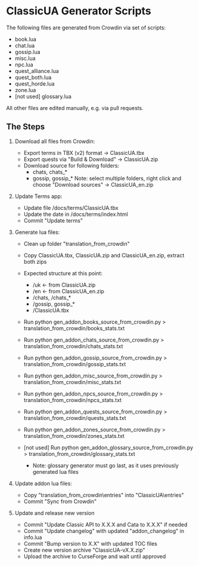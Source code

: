 # ClassicUA Generator Scripts

The following files are generated from Crowdin via set of scripts:
- book.lua
- chat.lua
- gossip.lua
- misc.lua
- npc.lua
- quest_alliance.lua
- quest_both.lua
- quest_horde.lua
- zone.lua
- [not used] glossary.lua

All other files are edited manually, e.g. via pull requests.

## The Steps

1. Download all files from Crowdin:
    - Export terms in TBX (v2) format -> ClassicUA.tbx
    - Export quests via "Build & Download" -> ClassicUA.zip
    - Download source for following folders:
        - chats, chats_*
        - gossip, gossip_*
        Note: select multiple folders, right click and choose "Download sources" -> ClassicUA_en.zip

2. Update Terms app:
    - Update file /docs/terms/ClassicUA.tbx
    - Update the date in /docs/terms/index.html
    - Commit "Update terms"

3. Generate lua files:
    - Clean up folder "translation_from_crowdin"
    - Copy ClassicUA.tbx, ClassicUA.zip and ClassicUA_en.zip, extract both zips
    - Expected structure at this point:
        * /uk                   <- from ClassicUA.zip
        * /en                   <- from ClassicUA_en.zip
        *   /chats, /chats_*
        *   /gossip, gossip_*
        * /ClassicUA.tbx

    - Run python gen_addon_books_source_from_crowdin.py > translation_from_crowdin/books_stats.txt
    - Run python gen_addon_chats_source_from_crowdin.py > translation_from_crowdin/chats_stats.txt
    - Run python gen_addon_gossip_source_from_crowdin.py > translation_from_crowdin/gossip_stats.txt
    - Run python gen_addon_misc_source_from_crowdin.py > translation_from_crowdin/misc_stats.txt
    - Run python gen_addon_npcs_source_from_crowdin.py > translation_from_crowdin/npcs_stats.txt
    - Run python gen_addon_quests_source_from_crowdin.py > translation_from_crowdin/quests_stats.txt
    - Run python gen_addon_zones_source_from_crowdin.py > translation_from_crowdin/zones_stats.txt

    - [not used] Run python gen_addon_glossary_source_from_crowdin.py > translation_from_crowdin/glossary_stats.txt
        * Note: glossary generator must go last, as it uses previously generated lua files

4. Update addon lua files:
    - Copy "translation_from_crowdin\entries" into "ClassicUA\entries"
    - Commit "Sync from Crowdin"

5. Update and release new version
    - Commit "Update Classic API to X.X.X and Cata to X.X.X" if needed
    - Commit "Update changelog" with updated "addon_changelog" in info.lua
    - Commit "Bump version to X.X" with updated TOC files
    - Create new version archive "ClassicUA-vX.X.zip"
    - Upload the archive to CurseForge and wait until approved
